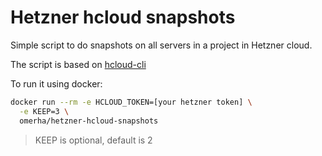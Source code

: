 # Hetzner hcloud snapshots

Simple script to do snapshots on all servers in a project in Hetzner cloud.

The script is based on [hcloud-cli](https://github.com/hetznercloud/cli)

To run it using docker:

```bash
docker run --rm -e HCLOUD_TOKEN=[your hetzner token] \
  -e KEEP=3 \
  omerha/hetzner-hcloud-snapshots
```

>KEEP is optional, default is 2